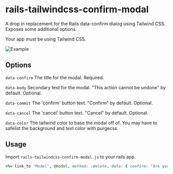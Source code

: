 # rails-tailwindcss-confirm-modal
A drop in replacement for the Rails data-confirm dialog using Tailwind CSS. Exposes some additional options.

Your app must be using Tailwind CSS.

![Example](https://i.imgur.com/ojLXuSz.png)


## Options
`data-confirm` The title for the modal. Required.

`data-body` Secondary text for the modal. "This action cannot be undone" by default. Optional.

`data-commit` The 'confirm' button text. "Confirm" by default. Optional.

`data-cancel` The 'cancel' button text. "Cancel" by default. Optional.

`data-color` The tailwind color to base the modal off of. You may have to safelist the background and text color with purgecss.

## Usage
Import `rails-tailwindcss-confirm-modal.js` to your rails app.

```ruby
<%= link_to "Model", @model, method: :delete, data: { confirm: "Are you sure you want to delete this model?", body: "This action cannot be undone.", commit: "Delete", cancel: "Cancel", color: "red"} %>
```
